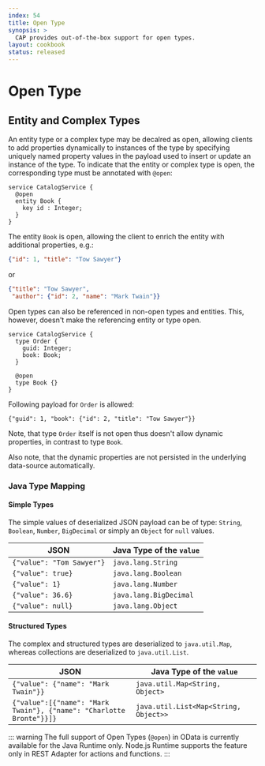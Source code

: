 ```yaml
---
index: 54
title: Open Type
synopsis: >
  CAP provides out-of-the-box support for open types.
layout: cookbook  
status: released
---
```


# Open Type

<div v-html="$frontmatter.synopsis" />

##  Entity and Complex Types

An entity type or a complex type may be decalred as open, allowing clients to add properties dynamically to instances of the type by specifying uniquely named property values in the payload used to insert or update an instance of the type. 
To indicate that the entity or complex type is open, the corresponding type must be annotated with `@open`:


```cds
service CatalogService {
  @open
  entity Book {
    key id : Integer;
  }
}
```

The entity `Book` is open, allowing the client to enrich the entity with additional properties, e.g.: 

```json
{"id": 1, "title": "Tow Sawyer"}
``` 
or

```json
{"title": "Tow Sawyer", 
 "author": {"id": 2, "name": "Mark Twain"}}
```

Open types can also be referenced in non-open types and entities. This, however, doesn't make the referencing entity or type open.

```cds
service CatalogService {
  type Order {
    guid: Integer;
    book: Book;
  }

  @open
  type Book {}
}
```
Following payload for `Order` is allowed:

`{"guid": 1, "book": {"id": 2, "title": "Tow Sawyer"}}`

Note, that type `Order` itself is not open thus doesn't allow dynamic properties, in contrast to type `Book`.

Also note, that the dynamic properties are not persisted in the underlying data-source automatically.

### Java Type Mapping

#### Simple Types

The simple values of deserialized JSON payload can be of type: `String`, `Boolean`, `Number`, `BigDecimal` or simply an `Object` for `null` values.

|JSON                     | Java Type of the `value`|
|-------------------------|-------------------------|
|`{"value": "Tom Sawyer"}`| `java.lang.String`      |
|`{"value": true}`        | `java.lang.Boolean`     |
|`{"value": 1}`           | `java.lang.Number`      |
|`{"value": 36.6}`        | `java.lang.BigDecimal`  |
|`{"value": null}`        | `java.lang.Object`      |

#### Structured Types

The complex and structured types are deserialized to `java.util.Map`, whereas collections are deserialized to `java.util.List`.

|JSON                                                               | Java Type of the `value`             |
|-------------------------------------------------------------------|--------------------------------------|
|`{"value": {"name": "Mark Twain"}}`                                | `java.util.Map<String, Object>`      |
|`{"value":[{"name": "Mark Twain"}, {"name": "Charlotte Bronte"}}]}`| `java.util.List<Map<String, Object>>`|


::: warning
The full support of Open Types (`@open`) in OData is currently available for the Java Runtime only.
Node.js Runtime supports the feature only in REST Adapter for actions and functions.
:::